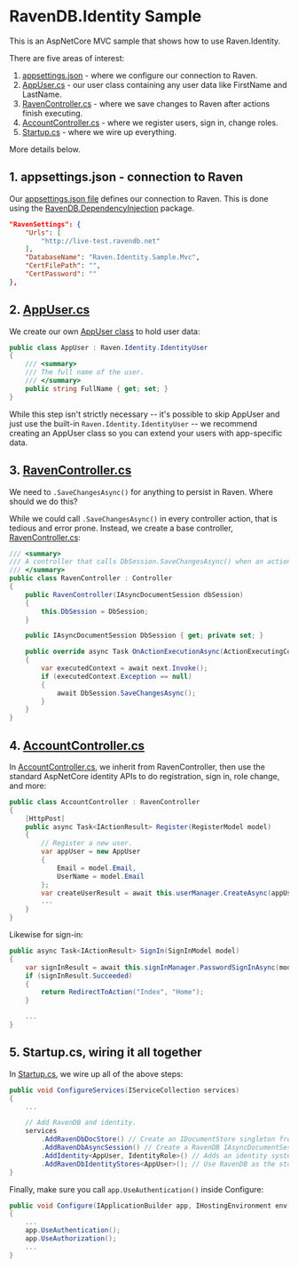 ﻿# RavenDB.Identity Sample

This is an AspNetCore MVC sample that shows how to use Raven.Identity.

There are five areas of interest:
 1. [appsettings.json](https://github.com/JudahGabriel/RavenDB.Identity/blob/master/Samples/Mvc/appsettings.json) - where we configure our connection to Raven.
 2. [AppUser.cs](https://github.com/JudahGabriel/RavenDB.Identity/blob/master/Samples/Mvc/Models/AppUser.cs) - our user class containing any user data like FirstName and LastName.
 3. [RavenController.cs](https://github.com/JudahGabriel/RavenDB.Identity/blob/master/Samples/Mvc/Controllers/RavenController.cs) - where we save changes to Raven after actions finish executing.
 4. [AccountController.cs](https://github.com/JudahGabriel/RavenDB.Identity/blob/master/Samples/Mvc/Controllers/AccountController.cs) - where we register users, sign in, change roles.
 5. [Startup.cs](https://github.com/JudahGabriel/RavenDB.Identity/blob/master/Samples/Mvc/Startup.cs) - where we wire up everything.

More details below.

## 1. appsettings.json - connection to Raven

Our [appsettings.json file](https://github.com/JudahGabriel/RavenDB.Identity/blob/master/Samples/Mvc/appsettings.json) defines our connection to Raven. This is done using the [RavenDB.DependencyInjection](https://github.com/JudahGabriel/RavenDB.DependencyInjection/) package.

```json
"RavenSettings": {
    "Urls": [
        "http://live-test.ravendb.net"
    ],
    "DatabaseName": "Raven.Identity.Sample.Mvc",
    "CertFilePath": "",
    "CertPassword": ""
},
```

## 2. [AppUser.cs](https://github.com/JudahGabriel/RavenDB.Identity/blob/master/Samples/Mvc/Models/AppUser.cs)

We create our own [AppUser class](https://github.com/JudahGabriel/RavenDB.Identity/blob/master/Samples/Mvc/Models/AppUser.cs) to hold user data:

```csharp
public class AppUser : Raven.Identity.IdentityUser
{
    /// <summary>
    /// The full name of the user.
    /// </summary>
    public string FullName { get; set; }
}
```

While this step isn't strictly necessary -- it's possible to skip AppUser and just use the built-in `Raven.Identity.IdentityUser` -- we recommend creating an AppUser class so you can extend your users with app-specific data.

## 3. [RavenController.cs](https://github.com/JudahGabriel/RavenDB.Identity/blob/master/Samples/Mvc/Controllers/RavenController.cs)

We need to `.SaveChangesAsync()` for anything to persist in Raven. Where should we do this?

While we could call `.SaveChangesAsync()` in every controller action, that is tedious and error prone. Instead, we create a base controller, [RavenController.cs](https://github.com/JudahGabriel/RavenDB.Identity/blob/master/Samples/Mvc/Controllers/RavenController.cs):

```csharp
/// <summary>
/// A controller that calls DbSession.SaveChangesAsync() when an action finishes executing successfully.
/// </summary>
public class RavenController : Controller
{
    public RavenController(IAsyncDocumentSession dbSession)
    {
        this.DbSession = DbSession;
    }

    public IAsyncDocumentSession DbSession { get; private set; }

    public override async Task OnActionExecutionAsync(ActionExecutingContext context, ActionExecutionDelegate next)
    {
        var executedContext = await next.Invoke();
        if (executedContext.Exception == null)
        {
            await DbSession.SaveChangesAsync();   
        }
    }
}
```

## 4. [AccountController.cs](https://github.com/JudahGabriel/RavenDB.Identity/blob/master/Samples/Mvc/Controllers/AccountController.cs)

In [AccountController.cs](https://github.com/JudahGabriel/RavenDB.Identity/blob/master/Samples/Mvc/Controllers/AccountController.cs), we inherit from RavenController, then use the standard AspNetCore identity APIs to do registration, sign in, role change, and more:

```csharp
public class AccountController : RavenController 
{
    [HttpPost]
    public async Task<IActionResult> Register(RegisterModel model)
    {
        // Register a new user.
        var appUser = new AppUser
        {
            Email = model.Email,
            UserName = model.Email
        };
        var createUserResult = await this.userManager.CreateAsync(appUser, model.Password);
        ...
    }
}
```

Likewise for sign-in:

```csharp
public async Task<IActionResult> SignIn(SignInModel model)
{
    var signInResult = await this.signInManager.PasswordSignInAsync(model.Email, model.Password, true, false);
    if (signInResult.Succeeded)
    {
        return RedirectToAction("Index", "Home");
    }

    ...
}
```

## 5. Startup.cs, wiring it all together

In [Startup.cs](https://github.com/JudahGabriel/RavenDB.Identity/blob/master/Samples/RazorPages/Startup.cs), we wire up all of the above steps:

```csharp
public void ConfigureServices(IServiceCollection services)
{
    ...

    // Add RavenDB and identity.
    services
        .AddRavenDbDocStore() // Create an IDocumentStore singleton from the RavenSettings.
        .AddRavenDbAsyncSession() // Create a RavenDB IAsyncDocumentSession for each request. You're responsible for calling .SaveChanges after each request.
        .AddIdentity<AppUser, IdentityRole>() // Adds an identity system to ASP.NET Core
        .AddRavenDbIdentityStores<AppUser>(); // Use RavenDB as the store for identity users and roles.
}
```

Finally, make sure you call `app.UseAuthentication()` inside Configure:
```csharp
public void Configure(IApplicationBuilder app, IHostingEnvironment env)
{
    ...
    app.UseAuthentication();
    app.UseAuthorization();
    ...
}
```